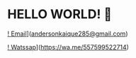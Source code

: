 # HELLO WORLD! 👋


[! Email](https://img.shields.io/badge/Gmail-D14836?style=for-the-badge&logo=gmail&logoColor=white)](andersonkaique285@gmail.com)

[! Watssap](https://img.shields.io/badge/WhatsApp-25D366?style=for-the-badge&logo=whatsapp&logoColor=white)](https://wa.me/557599522714)

